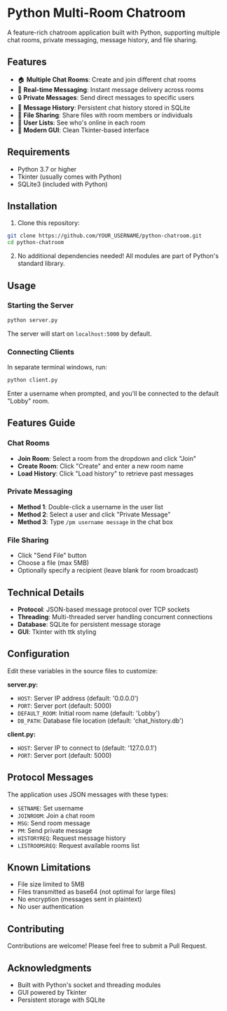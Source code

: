 # Python Multi-Room Chatroom

A feature-rich chatroom application built with Python, supporting multiple chat rooms, private messaging, message history, and file sharing.

## Features

- 🏠 **Multiple Chat Rooms**: Create and join different chat rooms
- 💬 **Real-time Messaging**: Instant message delivery across rooms
- 🔒 **Private Messages**: Send direct messages to specific users
- 📜 **Message History**: Persistent chat history stored in SQLite
- 📁 **File Sharing**: Share files with room members or individuals
- 👥 **User Lists**: See who's online in each room
- 🎨 **Modern GUI**: Clean Tkinter-based interface

## Requirements

- Python 3.7 or higher
- Tkinter (usually comes with Python)
- SQLite3 (included with Python)

## Installation

1. Clone this repository:
```bash
git clone https://github.com/YOUR_USERNAME/python-chatroom.git
cd python-chatroom
```

2. No additional dependencies needed! All modules are part of Python's standard library.

## Usage

### Starting the Server
```bash
python server.py
```

The server will start on `localhost:5000` by default.

### Connecting Clients

In separate terminal windows, run:
```bash
python client.py
```

Enter a username when prompted, and you'll be connected to the default "Lobby" room.

## Features Guide

### Chat Rooms
- **Join Room**: Select a room from the dropdown and click "Join"
- **Create Room**: Click "Create" and enter a new room name
- **Load History**: Click "Load history" to retrieve past messages

### Private Messaging
- **Method 1**: Double-click a username in the user list
- **Method 2**: Select a user and click "Private Message"
- **Method 3**: Type `/pm username message` in the chat box

### File Sharing
- Click "Send File" button
- Choose a file (max 5MB)
- Optionally specify a recipient (leave blank for room broadcast)

## Technical Details

- **Protocol**: JSON-based message protocol over TCP sockets
- **Threading**: Multi-threaded server handling concurrent connections
- **Database**: SQLite for persistent message storage
- **GUI**: Tkinter with ttk styling

## Configuration

Edit these variables in the source files to customize:

**server.py:**
- `HOST`: Server IP address (default: '0.0.0.0')
- `PORT`: Server port (default: 5000)
- `DEFAULT_ROOM`: Initial room name (default: 'Lobby')
- `DB_PATH`: Database file location (default: 'chat_history.db')

**client.py:**
- `HOST`: Server IP to connect to (default: '127.0.0.1')
- `PORT`: Server port (default: 5000)

## Protocol Messages

The application uses JSON messages with these types:
- `SETNAME`: Set username
- `JOINROOM`: Join a chat room
- `MSG`: Send room message
- `PM`: Send private message
- `HISTORYREQ`: Request message history
- `LISTROOMSREQ`: Request available rooms list

## Known Limitations

- File size limited to 5MB
- Files transmitted as base64 (not optimal for large files)
- No encryption (messages sent in plaintext)
- No user authentication

## Contributing

Contributions are welcome! Please feel free to submit a Pull Request.

## Acknowledgments

- Built with Python's socket and threading modules
- GUI powered by Tkinter
- Persistent storage with SQLite
